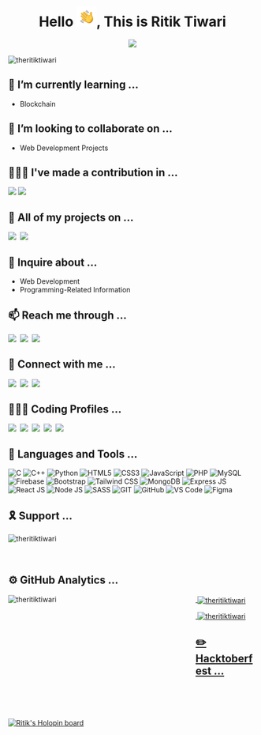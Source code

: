 
<h1 align="center">Hello <img alt="👋🏻" src="./_assets/Hello.gif" width='40' />, This is Ritik Tiwari</h1>
<p align="center">
<img src="https://readme-typing-svg.herokuapp.com?color=99D1CE&center=true&lines=Full-Stack+Developer;BlockChain+Enthusiast;Pre-Final+Year+Undergrad+Student;">
</p>


<img align="left" src="https://komarev.com/ghpvc/?username=theritiktiwari&label=Visitors&color=0E75B6&style=plastic" alt="theritiktiwari" />
<br/>


## 🌱 I’m currently learning ...
- Blockchain


## 👯 I’m looking to collaborate on ...
- Web Development Projects


## 👷🏻‍♂️ I've made a contribution in ...
<a href="https://www.github.com/codingwalls" target="_blank"><img src="https://shields.io/badge/CodingWalls-50009F?style=for-the-badge" /></a>
<a href="https://www.github.com/vitfam" target="_blank"><img src="https://shields.io/badge/VITFAM-C9E06C?style=for-the-badge" /></a>


## 📄 All of my projects on ...
<a href="https://www.github.com/theritiktiwari" target="_blank"><img src="https://shields.io/badge/github-333?style=for-the-badge&logo=github&logoColor=white" /></a>&nbsp;
<a href="https://www.codepen.io/theritiktiwari" target="_blank"><img src="https://shields.io/badge/codepen-333?style=for-the-badge&logo=codepen&logoColor=white" /></a>&nbsp;


## 💬 Inquire about ...
- Web Development
- Programming-Related Information


## 📫 Reach me through ...
<a href="https://theritiktiwari.vercel.app" target="_blank"><img src="https://shields.io/badge/portfolio-0060FF?style=for-the-badge&logo=portfolio&logoColor=EA4335" /></a>&nbsp;
<a href="mailto:theritiktiwari@gmail.com" target="_blank"><img src="https://shields.io/badge/email-DDD?style=for-the-badge&logo=gmail&logoColor=EA4335" /></a>&nbsp;
<a href="https://medium.com/@theritiktiwari" target="_blank"><img src="https://shields.io/badge/blog-F9F9F9?style=for-the-badge&logo=blogger&logoColor=black" /></a>&nbsp;


## 🤝 Connect with me ...
<a href="https://linkedin.com/in/theritiktiwari" target="_blank"><img src="https://shields.io/badge/linkedin-0077B5?style=for-the-badge&logo=linkedin&logoColor=white" /></a>&nbsp;
<a href="https://instagram.com/theritiktiwari" target="_blank"><img src="https://shields.io/badge/instagram-BC2A8D?style=for-the-badge&logo=instagram&logoColor=FFF" /></a>&nbsp;
<a href="https://twitter.com/theritiktiwari" target="_blank"><img src="https://shields.io/badge/twitter-1DA1F2?style=for-the-badge&logo=twitter&logoColor=white" /></a>&nbsp;

     
## 👨🏻‍💻 Coding Profiles ...

<a href="https://www.leetcode.com/theritiktiwari" target="_blank"><img src="https://shields.io/badge/-Leetcode-FF9E00?style=for-the-badge&logo=Leetcode&logoColor=070706" /></a>&nbsp;
<a href="https://www.codechef.com/users/theritiktiwari" target="_blank"><img src="https://shields.io/badge/-CodeChef-E4E0C8?style=for-the-badge&logo=Codechef&logoColor=753A0B" /></a>&nbsp;
<a href="https://auth.geeksforgeeks.org/user/theritiktiwari/profile" target="_blank"><img src="https://shields.io/badge/-Geeks%20For%20Geeks-008F3E?style=for-the-badge&logo=GeeksForGeeks&logoColor=FFF" /></a>&nbsp;
<a href="https://www.hackerearth.com/@theritiktiwari" target="_blank"><img src="https://shields.io/badge/-HackerEarth-2C3156?style=for-the-badge&logo=Hackerearth&logoColor=FFF" /></a>&nbsp;
<a href="https://www.hackerrank.com/theritiktiwari" target="_blank"><img src="https://shields.io/badge/-HackerRank-00BF5A?style=for-the-badge&logo=Hackerrank&logoColor=0D131F" /></a>&nbsp;


## 🧰 Languages and Tools ...
![C](https://shields.io/badge/C-6063C5?style=for-the-badge&logo=C&logoColor=FFF)
![C++](https://shields.io/badge/C++-578EC8?style=for-the-badge&logo=C%2B%2B&logoColor=white)
![Python](https://shields.io/badge/python-246A9E?style=for-the-badge&logo=python&logoColor=FFDC00)
![HTML5](https://shields.io/badge/html-E34C26?style=for-the-badge&logo=html5&logoColor=FFF)
![CSS3](https://shields.io/badge/css-0071C2?style=for-the-badge&logo=css3&logoColor=FFF)
![JavaScript](https://shields.io/badge/javascript-F0DB4F?style=for-the-badge&logo=javascript&logoColor=white)
![PHP](https://shields.io/badge/php-8993BE?style=for-the-badge&logo=php&logoColor=white)
![MySQL](https://shields.io/badge/mysql-00758F?style=for-the-badge&logo=mysql&logoColor=F29111)
![Firebase](https://shields.io/badge/firebase-6E6E6E?style=for-the-badge&logo=firebase&logoColor=F8C500)
![Bootstrap](https://shields.io/badge/bootstrap-F5F5F5?style=for-the-badge&logo=bootstrap&logoColor=563D7C)
![Tailwind CSS](https://shields.io/badge/tailwind%20css-151C2E?style=for-the-badge&logo=tailwindcss&logoColor=00C1CF)
![MongoDB](https://shields.io/badge/mongodb-E8E7D5?style=for-the-badge&logo=mongodb&logoColor=4DB33D)
![Express JS](https://shields.io/badge/express%20js-F5F5F5?style=for-the-badge&logo=express&logoColor=1D3042)
![React JS](https://shields.io/badge/react%20js-F5F5F5?style=for-the-badge&logo=react&logoColor=00CEF8)
![Node JS](https://shields.io/badge/node%20js-303030?style=for-the-badge&logo=node.js&logoColor=008F3E)
![SASS](https://shields.io/badge/sass-CD6799?style=for-the-badge&logo=sass&logoColor=FFFFFF)
![GIT](https://shields.io/badge/git-F5F5F5?style=for-the-badge&logo=git&logoColor=F34F29)
![GitHub](https://shields.io/badge/github-333?style=for-the-badge&logo=github&logoColor=white)
![VS Code](https://shields.io/badge/vs%20code-0078D7?style=for-the-badge&logo=visualstudiocode&logoColor=white)
![Figma](https://shields.io/badge/figma-B300F9?style=for-the-badge&logo=figma&logoColor=FFF)

    
## 🎗 Support ...
<a href="https://www.buymeacoffee.com/theritiktiwari"> <img align="left" src="https://cdn.buymeacoffee.com/buttons/v2/default-blue.png" height="50" width="210" alt="theritiktiwari" /></a>

<br/><br/><br/>

## ⚙️ GitHub Analytics ...

<a href="https://github.com/theritiktiwari">
<p><img align="left" src="https://github-readme-stats-eight-theta.vercel.app/api/top-langs/?username=theritiktiwari&layout=compact&langs_count=8&title_color=2AA889&icon_color=599CAB&text_color=99D1CE&bg_color=0C1014" alt="theritiktiwari" width="380" height="250"/></p>

<p>&nbsp;<img align="center" src="https://github-readme-stats-eight-theta.vercel.app/api?username=theritiktiwari&show_icons=true&title_color=2AA889&icon_color=599CAB&text_color=99D1CE&bg_color=0C1014&include_all_commits=true&count_private=true" alt="theritiktiwari" width="450" height="250"/></p>
    
<p>&nbsp;<img align="center" src="https://github-readme-streak-stats.herokuapp.com?user=theritiktiwari&theme=gotham" alt="theritiktiwari"/></p>

## ✏️ Hacktoberfest ...
[![Ritik's Holopin board](https://holopin.io/api/user/board?user=theritiktiwari)](https://holopin.io/@theritiktiwari)
